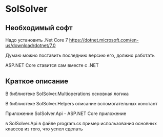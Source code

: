 # SoISolver

## Необходимый софт
Надо установить .Net Core 7 https://dotnet.microsoft.com/en-us/download/dotnet/7.0


Думаю можно поставить последнию версию его, должно работать

ASP.NET Core ставится сам вместе с .NET

## Краткое описание

В библиотеке SoISolver.Multioperations основная логика

В библиотеке SoISolver.Helpers описание вспомогательных констант

Приложение SoISolver.Api - ASP.NET Core приложение

в SoISolver.Api в файле program.cs пример использования основных классов из того, что успел сделать